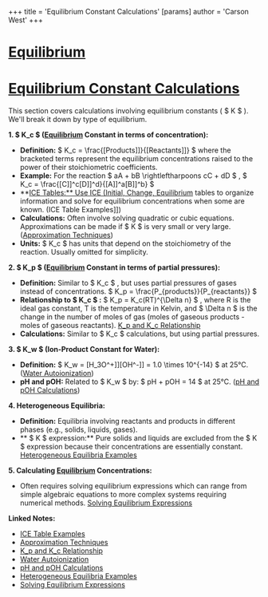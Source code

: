 +++
 title = 'Equilibrium Constant Calculations'
[params]
	author = 'Carson West'
+++
# [Equilibrium](./../equilibrium/)
# [Equilibrium Constant Calculations](./../equilibrium-constant-calculations/)

This section covers calculations involving equilibrium constants ( $ K $ ).  We'll break it down by type of equilibrium.

**1.  $ K_c $  ([Equilibrium](./../equilibrium/) Constant in terms of concentration):**

*   **Definition:**  $ K_c = \frac{[Products]]}{[Reactants]]} $   where the bracketed terms represent the equilibrium concentrations raised to the power of their stoichiometric coefficients.
*   **Example:** For the reaction  $ aA + bB \rightleftharpoons cC + dD $ ,   $ K_c = \frac{[C]]^c[D]]^d}{[A]]^a[B]]^b} $ 
*   **[ICE Tables:**  Use ICE (Initial, Change, Equilibrium](./../ice-tables:**--use-ice-(initial-change-equilibrium/)) tables to organize information and solve for equilibrium concentrations when some are known.  (ICE Table Examples]])
*   **Calculations:** Often involve solving quadratic or cubic equations.  Approximations can be made if  $ K $  is very small or very large. ([Approximation Techniques](./../approximation-techniques/))
*   **Units:**  $ K_c $  has units that depend on the stoichiometry of the reaction.  Usually omitted for simplicity.

**2.  $ K_p $  ([Equilibrium](./../equilibrium/) Constant in terms of partial pressures):**

*   **Definition:**  Similar to  $ K_c $ , but uses partial pressures of gases instead of concentrations.  $ K_p = \frac{P_{products}}{P_{reactants}} $ 
*   **Relationship to  $ K_c $ :**  $ K_p = K_c(RT)^{\Delta n} $ , where R is the ideal gas constant, T is the temperature in Kelvin, and  $ \Delta n $  is the change in the number of moles of gas (moles of gaseous products - moles of gaseous reactants). [K_p and K_c Relationship](./../k_p-and-k_c-relationship/)
*   **Calculations:**  Similar to  $ K_c $  calculations, but using partial pressures.


**3.   $ K_w $  (Ion-Product Constant for Water):**

*   **Definition:**  $ K_w = [H_3O^+]][OH^-]] = 1.0 \times 10^{-14} $  at 25°C.  ([Water Autoionization](./../water-autoionization/))
*   **pH and pOH:** Related to  $ K_w $  by:  $ pH + pOH = 14 $  at 25°C.  ([pH and pOH Calculations](./../ph-and-poh-calculations/))


**4. Heterogeneous Equilibria:**

*   **Definition:** Equilibria involving reactants and products in different phases (e.g., solids, liquids, gases).
*   ** $ K $  expression:** Pure solids and liquids are excluded from the  $ K $  expression because their concentrations are essentially constant. [Heterogeneous Equilibria Examples](./../heterogeneous-equilibria-examples/)


**5. Calculating [Equilibrium](./../equilibrium/) Concentrations:**

*   Often requires solving equilibrium expressions which can range from simple algebraic equations to more complex systems requiring numerical methods. [Solving Equilibrium Expressions](./../solving-equilibrium-expressions/)


**Linked Notes:**

* [ICE Table Examples](./../ice-table-examples/)
* [Approximation Techniques](./../approximation-techniques/)
* [K_p and K_c Relationship](./../k_p-and-k_c-relationship/)
* [Water Autoionization](./../water-autoionization/)
* [pH and pOH Calculations](./../ph-and-poh-calculations/)
* [Heterogeneous Equilibria Examples](./../heterogeneous-equilibria-examples/)
* [Solving Equilibrium Expressions](./../solving-equilibrium-expressions/)

